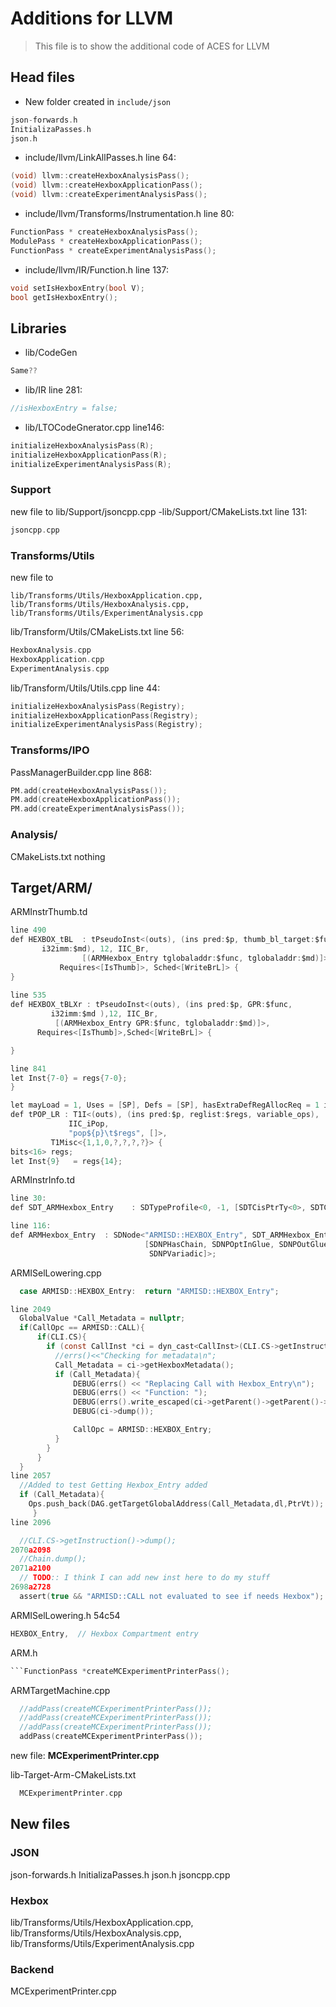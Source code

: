 # Additions for LLVM

> This file is to show the additional code of ACES for LLVM

## Head files

- New folder created in `include/json`
```c
json-forwards.h
InitializaPasses.h
json.h
```

- include/llvm/LinkAllPasses.h line 64:
```c
(void) llvm::createHexboxAnalysisPass();
(void) llvm::createHexboxApplicationPass();
(void) llvm::createExperimentAnalysisPass();
```

- include/llvm/Transforms/Instrumentation.h line 80:
```c
FunctionPass * createHexboxAnalysisPass();
ModulePass * createHexboxApplicationPass();
FunctionPass * createExperimentAnalysisPass();
```

- include/llvm/IR/Function.h line 137: 
```c
void setIsHexboxEntry(bool V);
bool getIsHexboxEntry();
```

## Libraries

- lib/CodeGen
```c
Same??
```
- lib/IR line 281:
```c
//isHexboxEntry = false;
```
- lib/LTOCodeGnerator.cpp line146:
```c
initializeHexboxAnalysisPass(R);
initializeHexboxApplicationPass(R);
initializeExperimentAnalysisPass(R);
```
### Support
new file to lib/Support/jsoncpp.cpp
-lib/Support/CMakeLists.txt line 131:
```c 
jsoncpp.cpp
```

### Transforms/Utils
new file to 
```
lib/Transforms/Utils/HexboxApplication.cpp, lib/Transforms/Utils/HexboxAnalysis.cpp, lib/Transforms/Utils/ExperimentAnalysis.cpp
```

lib/Transform/Utils/CMakeLists.txt line 56:
```c
HexboxAnalysis.cpp
HexboxApplication.cpp
ExperimentAnalysis.cpp
```
lib/Transform/Utils/Utils.cpp line 44:
```c
initializeHexboxAnalysisPass(Registry);
initializeHexboxApplicationPass(Registry);
initializeExperimentAnalysisPass(Registry);
```

### Transforms/IPO
PassManagerBuilder.cpp line 868:
```c
PM.add(createHexboxAnalysisPass());
PM.add(createHexboxApplicationPass());
PM.add(createExperimentAnalysisPass());
```

### Analysis/
CMakeLists.txt nothing

## Target/ARM/
ARMInstrThumb.td 
```c
line 490
def HEXBOX_tBL  : tPseudoInst<(outs), (ins pred:$p, thumb_bl_target:$func, 
	   i32imm:$md), 12, IIC_Br,
                [(ARMHexbox_Entry tglobaladdr:$func, tglobaladdr:$md)]>,
           Requires<[IsThumb]>, Sched<[WriteBrL]> {
}
 
line 535
def HEXBOX_tBLXr : tPseudoInst<(outs), (ins pred:$p, GPR:$func, 
	     i32imm:$md ),12, IIC_Br,
          [(ARMHexbox_Entry GPR:$func, tglobaladdr:$md)]>,
      Requires<[IsThumb]>,Sched<[WriteBrL]> { 

}

line 841
let Inst{7-0} = regs{7-0};
}

let mayLoad = 1, Uses = [SP], Defs = [SP], hasExtraDefRegAllocReq = 1 in
def tPOP_LR : T1I<(outs), (ins pred:$p, reglist:$regs, variable_ops),
             IIC_iPop,
             "pop${p}\t$regs", []>,
         T1Misc<{1,1,0,?,?,?,?}> {
bits<16> regs;
let Inst{9}   = regs{14};
```

ARMInstrInfo.td 
```c
line 30:
def SDT_ARMHexbox_Entry    : SDTypeProfile<0, -1, [SDTCisPtrTy<0>, SDTCisPtrTy<1>] >;

line 116:
def ARMHexbox_Entry  : SDNode<"ARMISD::HEXBOX_Entry", SDT_ARMHexbox_Entry,
                              [SDNPHasChain, SDNPOptInGlue, SDNPOutGlue,
                               SDNPVariadic]>;

```

ARMISelLowering.cpp
```c 
  case ARMISD::HEXBOX_Entry:  return "ARMISD::HEXBOX_Entry";

line 2049
  GlobalValue *Call_Metadata = nullptr;
  if(CallOpc == ARMISD::CALL){
      if(CLI.CS){
        if (const CallInst *ci = dyn_cast<CallInst>(CLI.CS->getInstruction())){
          //errs()<<"Checking for metadata\n";
          Call_Metadata = ci->getHexboxMetadata();
          if (Call_Metadata){
              DEBUG(errs() << "Replacing Call with Hexbox_Entry\n");
              DEBUG(errs() << "Function: ");
              DEBUG(errs().write_escaped(ci->getParent()->getParent()->getName()) <<"\n");
              DEBUG(ci->dump());

              CallOpc = ARMISD::HEXBOX_Entry;
          }
        }
      }
  }
line 2057
  //Added to test Getting Hexbox_Entry added
  if (Call_Metadata){
    Ops.push_back(DAG.getTargetGlobalAddress(Call_Metadata,dl,PtrVt));
     }
line 2096

  //CLI.CS->getInstruction()->dump();
2070a2098
  //Chain.dump();
2071a2100
  // TODO:: I think I can add new inst here to do my stuff
2698a2728
  assert(true && "ARMISD::CALL not evaluated to see if needs Hexbox");
```
ARMISelLowering.h 
54c54
```c
HEXBOX_Entry,  // Hexbox Compartment entry
```

ARM.h 
```c
```FunctionPass *createMCExperimentPrinterPass();
```
ARMTargetMachine.cpp 
```c
  //addPass(createMCExperimentPrinterPass());
  //addPass(createMCExperimentPrinterPass());
  //addPass(createMCExperimentPrinterPass());
  addPass(createMCExperimentPrinterPass());
```

new file: **MCExperimentPrinter.cpp**

lib-Target-Arm-CMakeLists.txt 
```c
  MCExperimentPrinter.cpp
```

## New files

### JSON
json-forwards.h
InitializaPasses.h
json.h
jsoncpp.cpp

### Hexbox
lib/Transforms/Utils/HexboxApplication.cpp, 
lib/Transforms/Utils/HexboxAnalysis.cpp, 
lib/Transforms/Utils/ExperimentAnalysis.cpp

### Backend
MCExperimentPrinter.cpp